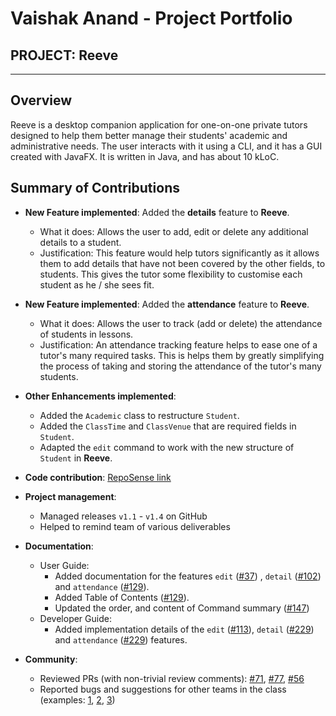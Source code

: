 # Vaishak Anand - Project Portfolio

## PROJECT: Reeve

---

## Overview

Reeve is a desktop companion application for one-on-one private tutors designed to help them better manage their students' academic and administrative needs.
The user interacts with it using a CLI, and it has a GUI created with JavaFX. It is written in Java, and has about 10 kLoC.

## Summary of Contributions

* **New Feature implemented**: Added the **details** feature to **Reeve**.
  * What it does: Allows the user to add, edit or delete any additional details to a student.
  * Justification: This feature would help tutors significantly as it allows them to add details that have not been
  covered by the other fields, to students. This gives the tutor some flexibility to customise each student as he / she
  sees fit.  

* **New Feature implemented**: Added the **attendance** feature to **Reeve**.
  * What it does: Allows the user to track (add or delete) the attendance of students in lessons.
  * Justification: An attendance tracking feature helps to ease one of a tutor's many required tasks. This is helps them
   by greatly simplifying the process of taking and storing the attendance of the tutor's many students.

* **Other Enhancements implemented**:
  * Added the `Academic` class to restructure `Student`.
  * Added the `ClassTime` and `ClassVenue` that are required fields in `Student`.
  * Adapted the `edit` command to work with the new structure of `Student` in **Reeve**.

* **Code contribution**: [RepoSense link](https://nus-cs2103-ay2021s1.github.io/tp-dashboard/#breakdown=true&search=vaishakanand)

* **Project management**:
  * Managed releases `v1.1` - `v1.4` on GitHub
  * Helped to remind team of various deliverables

* **Documentation**:
  * User Guide:
    * Added documentation for the features `edit` ([\#37](https://github.com/AY2021S1-CS2103T-W15-2/tp/pull/37)) , `detail` ([\#102](https://github.com/AY2021S1-CS2103T-W15-2/tp/pull/102)) and `attendance` ([\#129](https://github.com/AY2021S1-CS2103T-W15-2/tp/pull/129)).
    * Added Table of Contents ([\#129](https://github.com/AY2021S1-CS2103T-W15-2/tp/pull/129)).
    * Updated the order, and content of Command summary ([\#147](https://github.com/AY2021S1-CS2103T-W15-2/tp/pull/147))
  * Developer Guide:
    * Added implementation details of the `edit` ([\#113](https://github.com/AY2021S1-CS2103T-W15-2/tp/pull/113)), `detail` ([\#229](https://github.com/AY2021S1-CS2103T-W15-2/tp/pull/229)) and `attendance` ([\#229](https://github.com/AY2021S1-CS2103T-W15-2/tp/pull/229)) features.

* **Community**:
  * Reviewed PRs (with non-trivial review comments): [\#71](https://github.com/AY2021S1-CS2103T-W15-2/tp/pull/71), [\#77](https://github.com/AY2021S1-CS2103T-W15-2/tp/pull/77), [\#56](https://github.com/AY2021S1-CS2103T-W15-2/tp/pull/56)
  * Reported bugs and suggestions for other teams in the class (examples: [1](https://github.com/VaishakAnand/ped/issues/5), [2](https://github.com/VaishakAnand/ped/issues/2), [3](https://github.com/VaishakAnand/ped/issues/3))
